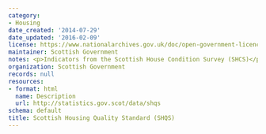 ```yaml
---
category:
- Housing
date_created: '2014-07-29'
date_updated: '2016-02-09'
license: https://www.nationalarchives.gov.uk/doc/open-government-licence/version/3/
maintainer: Scottish Government
notes: <p>Indicators from the Scottish House Condition Survey (SHCS)</p>
organization: Scottish Government
records: null
resources:
- format: html
  name: Description
  url: http://statistics.gov.scot/data/shqs
schema: default
title: Scottish Housing Quality Standard (SHQS)
---
```

